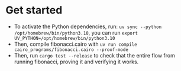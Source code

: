 # Get started

- To activate the Python dependencies, run: `uv sync --python /opt/homebrew/bin/python3.10`, you can run `export UV_PYTHON=/opt/homebrew/bin/python3.10`
- Then, compile fibonacci.cairo with `uv run compile cairo_programs/fibonacci.cairo --proof-mode`
- Then, run `cargo test --release` to check that the entire flow from running fibonacci, proving it and verifying it works.
